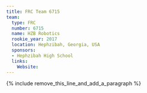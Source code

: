 ```yaml
---
title: FRC Team 6715
team:
  type: FRC
  number: 6715
  name: HZB Robotics
  rookie_year: 2017
  location: Hephzibah, Georgia, USA
  sponsors:
  - Hephzibah High School
  links:
    Website:
---
```


{% include remove_this_line_and_add_a_paragraph %}